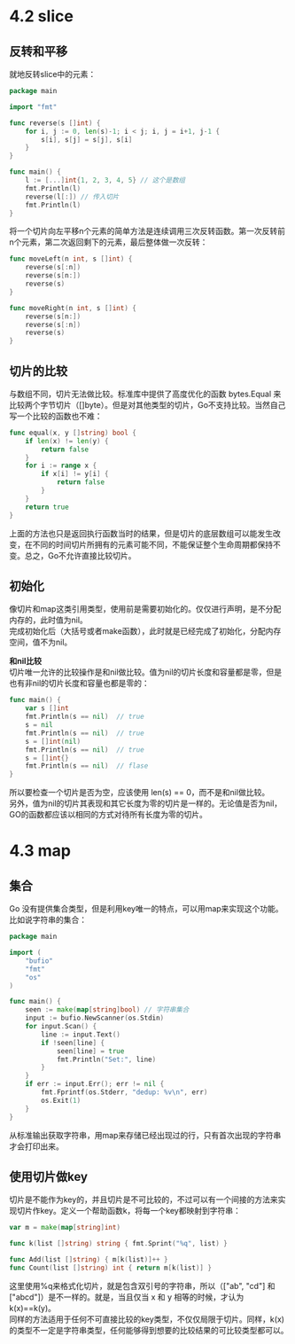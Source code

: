 # 4.2 slice

## 反转和平移
就地反转slice中的元素：
```go
package main

import "fmt"

func reverse(s []int) {
	for i, j := 0, len(s)-1; i < j; i, j = i+1, j-1 {
		s[i], s[j] = s[j], s[i]
	}
}

func main() {
	l := [...]int{1, 2, 3, 4, 5} // 这个是数组
	fmt.Println(l)
	reverse(l[:]) // 传入切片
	fmt.Println(l)
}
```

将一个切片向左平移n个元素的简单方法是连续调用三次反转函数。第一次反转前n个元素，第二次返回剩下的元素，最后整体做一次反转：
```go
func moveLeft(n int, s []int) {
	reverse(s[:n])
	reverse(s[n:])
	reverse(s)
}

func moveRight(n int, s []int) {
	reverse(s[n:])
	reverse(s[:n])
	reverse(s)
}
```

## 切片的比较
与数组不同，切片无法做比较。标准库中提供了高度优化的函数 bytes.Equal 来比较两个字节切片（[]byte）。但是对其他类型的切片，Go不支持比较。当然自己写一个比较的函数也不难：
```go
func equal(x, y []string) bool {
	if len(x) != len(y) {
		return false
	}
	for i := range x {
		if x[i] != y[i] {
			return false
		}
	}
	return true
}
```
上面的方法也只是返回执行函数当时的结果，但是切片的底层数组可以能发生改变，在不同的时间切片所拥有的元素可能不同，不能保证整个生命周期都保持不变。总之，Go不允许直接比较切片。  

## 初始化
像切片和map这类引用类型，使用前是需要初始化的。仅仅进行声明，是不分配内存的，此时值为nil。  
完成初始化后（大括号或者make函数），此时就是已经完成了初始化，分配内存空间，值不为nil。  

**和nil比较**  
切片唯一允许的比较操作是和nil做比较。值为nil的切片长度和容量都是零，但是也有非nil的切片长度和容量也都是零的：
```go
func main() {
	var s []int
	fmt.Println(s == nil)  // true
	s = nil
	fmt.Println(s == nil)  // true
	s = []int(nil)
	fmt.Println(s == nil)  // true
	s = []int{}
	fmt.Println(s == nil)  // flase
}
```
所以要检查一个切片是否为空，应该使用 len(s) == 0，而不是和nil做比较。  
另外，值为nil的切片其表现和其它长度为零的切片是一样的。无论值是否为nil，GO的函数都应该以相同的方式对待所有长度为零的切片。  


# 4.3 map

## 集合
Go 没有提供集合类型，但是利用key唯一的特点，可以用map来实现这个功能。比如说字符串的集合：
```go
package main

import (
	"bufio"
	"fmt"
	"os"
)

func main() {
	seen := make(map[string]bool) // 字符串集合
	input := bufio.NewScanner(os.Stdin)
	for input.Scan() {
		line := input.Text()
		if !seen[line] {
			seen[line] = true
			fmt.Println("Set:", line)
		}
	}
	if err := input.Err(); err != nil {
		fmt.Fprintf(os.Stderr, "dedup: %v\n", err)
		os.Exit(1)
	}
}
```
从标准输出获取字符串，用map来存储已经出现过的行，只有首次出现的字符串才会打印出来。  

## 使用切片做key
切片是不能作为key的，并且切片是不可比较的，不过可以有一个间接的方法来实现切片作key。定义一个帮助函数k，将每一个key都映射到字符串：
```go
var m = make(map[string]int)

func k(list []string) string { fmt.Sprint("%q", list) }

func Add(list []string) { m[k(list)]++ }
func Count(list []string) int { return m[k(list)] }
```
这里使用%q来格式化切片，就是包含双引号的字符串，所以（\["ab", "cd"\] 和 \["abcd"\]）是不一样的。就是，当且仅当 x 和 y 相等的时候，才认为 k(x)==k(y)。  
同样的方法适用于任何不可直接比较的key类型，不仅仅局限于切片。同样，k(x) 的类型不一定是字符串类型，任何能够得到想要的比较结果的可比较类型都可以。  